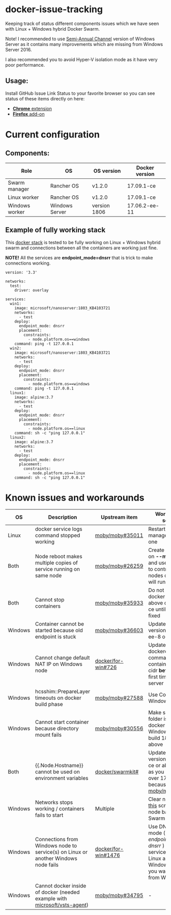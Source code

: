 # docker-issue-tracking
Keeping track of status different components issues which we have seen with Linux + Windows hybrid Docker Swarm.

Note! I recommended to use [Semi-Annual Channel](https://docs.microsoft.com/en-us/windows-server/get-started/semi-annual-channel-overview) version of Windows Server as it contains many improvements which are missing from Windows Server 2016.

I also recommended you to avoid Hyper-V isolation mode as it have very poor performance.

## Usage:
Install GitHub Issue Link Status to your favorite browser so you can see status of these items directly on here:
- [**Chrome** extension](https://chrome.google.com/webstore/detail/github-issue-link-status/nbiddhncecgemgccalnoanpnenalmkic)
- [**Firefox** add-on](https://addons.mozilla.org/en-US/firefox/addon/github-issue-link-status/)

# Current configuration
## Components:
| Role           | OS             | OS version   | Docker version               |
| -------------- | -------------- | ------------ | ---------------------------- |
| Swarm manager  | Rancher OS     | v1.2.0       | 17.09.1-ce                   |
| Linux worker   | Rancher OS     | v1.2.0       | 17.09.1-ce                   |
| Windows worker | Windows Server | version 1806 | 17.06.2-ee-11                |

## Example of fully working stack

This [docker stack](https://docs.docker.com/engine/reference/commandline/stack_deploy/) is tested to be fully working on Linux + Windows hybrid swarm and connections between all the containers are working just fine.

**NOTE!** All the services are **endpoint_mode=dnsrr** that is trick to make connections working.
```
version: '3.3'

networks:
  test:
    driver: overlay

services:
  win1:
    image: microsoft/nanoserver:1803_KB4103721
    networks:
      - test
    deploy:
      endpoint_mode: dnsrr
      placement:
        constraints:
          - node.platform.os==windows
    command: ping -t 127.0.0.1
  win2:
    image: microsoft/nanoserver:1803_KB4103721
    networks:
      - test
    deploy:
      endpoint_mode: dnsrr
      placement:
        constraints:
          - node.platform.os==windows
    command: ping -t 127.0.0.1
  linux1:
    image: alpine:3.7
    networks:
      - test
    deploy:
      endpoint_mode: dnsrr
      placement:
        constraints:
          - node.platform.os==linux
    command: sh -c "ping 127.0.0.1"
  linux2:
    image: alpine:3.7
    networks:
      - test
    deploy:
      endpoint_mode: dnsrr
      placement:
        constraints:
          - node.platform.os==linux
    command: sh -c "ping 127.0.0.1"
```


# Known issues and workarounds
| OS      | Description                                                                 | Upstream item          | Workaround / solution                                                                   |
| ------- | --------------------------------------------------------------------------- | ---------------------- | --------------------------------------------------------------------------------------- |
| Linux   | docker service logs command stopped working | [moby/moby#35011](https://github.com/moby/moby/issues/35011) | Restart all Swarm managers one by one |
| Both    | Node reboot makes multiple copies of service running on same node | [moby/moby#26259](https://github.com/moby/moby/issues/26259) | Create service(s) on **--mode global** and use constraints to control which nodes containers will run |
| Both    | Cannot stop containers | [moby/moby#35933](https://github.com/moby/moby/issues/35933) | Do not update docker version above of 17.09.1-ce until this issue is fixed |
| Windows | Container cannot be started because old endpoint is stuck | [moby/moby#36603](https://github.com/moby/moby/pull/36603) | Update docker version to 17.06.2-ee-8 or above |
| Windows | Cannot change default NAT IP on Windows node | [docker/for-win#726](https://github.com/docker/for-win/issues/726) | Update dockerd.exe start command to contain --fixed-cidr **before** start it first time on new server |
| Windows | hcsshim::PrepareLayer timeouts on docker build phase | [moby/moby#27588](https://github.com/moby/moby/issues/27588) | Use Core version of Windows Server |
| Windows | Cannot start container because directory mount fails | [moby/moby#30556](https://github.com/moby/moby/issues/30556) | Make sure that folder is empty on docker image / Use Windows Server build 1803 or above |
| Both    | {{.Node.Hostname}} cannot be used on environment variables | [docker/swarmkit#](https://github.com/docker/swarmkit/issues/1951) | Update docker version to 17.10.0-ce or above / None as you cannot go over 17.09.1-ce because of [moby/moby#35933](https://github.com/moby/moby/issues/35933) |
| Windows | Networks stops working / containers fails to start | Multiple | Clear networks with [this](https://github.com/MicrosoftDocs/Virtualization-Documentation/tree/master/windows-server-container-tools/CleanupContainerHostNetworking) script and join node back to Swarm |
| Windows | Connections from Windows node to service(s) on Linux or another Windows node fails | [docker/for-win#1476](https://github.com/docker/for-win/issues/1476) | Use DNS routing mode ( *--endpoint-mode dnsrr* ) for all services (both Linux and Windows) where you want connect from Windows |
| Windows | Cannot docker inside of docker (needed example with [microsoft/vsts-agent](https://hub.docker.com/r/microsoft/vsts-agent/)) | [moby/moby#34795](https://github.com/moby/moby/issues/34795) | - |


